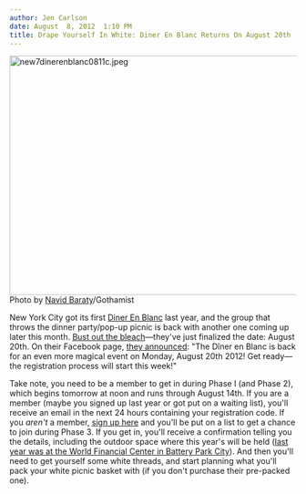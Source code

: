 ```yaml
---
author: Jen Carlson
date: August  8, 2012  1:10 PM
title: Drape Yourself In White: Diner En Blanc Returns On August 20th
---
```


<p><span class="mt-enclosure mt-enclosure-image" style="display: inline;"> <img alt="new7dinerenblanc0811c.jpeg" src="https://web.archive.org/web/20130715201207im_/http://gothamist.com/attachments/arts_jen/new7dinerenblanc0811c.jpeg" width="640" height="420" class="image-none"> </span><br>
<span class="photo_caption">Photo by <a href="https://web.archive.org/web/20130715201207/http://www.navidbaraty.com/">Navid Baraty</a>/Gothamist</span></p>

<p>New York City got its first <a href="https://web.archive.org/web/20130715201207/http://gothamist.com/tags/dinnerenblanc">Diner En Blanc</a> last year, and the group that throws the dinner party/pop-up picnic is back with another one coming up later this month. <a href="https://web.archive.org/web/20130715201207/http://gothamist.com/2012/05/07/white_dinner_waiting_list_opens_ble.php">Bust out the bleach</a>&#x2014;they&apos;ve just finalized the date: August 20th. On their Facebook page, <a href="https://web.archive.org/web/20130715201207/https://www.facebook.com/DinerEnBlanc.newyork/posts/473102486047585">they announced</a>: &quot;The D&#xEE;ner en Blanc is back for an even more magical event on Monday, August 20th 2012! Get ready&#x2014;the registration process will start this week!&quot;</p>

<p>Take note, you need to be a member to get in during Phase I (and Phase 2), which begins tomorrow at noon and runs through August 14th. If you are a member (maybe you signed up last year or got put on a waiting list), you&apos;ll receive an email in the next 24 hours containing your registration code. If you <em>aren&apos;t</em> a member, <a href="https://web.archive.org/web/20130715201207/http://newyork.dinerenblanc.info/waiting.php">sign up here</a> and you&apos;ll be put on a list to get a chance to join during Phase 3. If you get in, you&apos;ll receive a confirmation telling you the details, including the outdoor space where this year&apos;s will be held (<a href="https://web.archive.org/web/20130715201207/http://gothamist.com/2011/08/26/photos_diner_en_blanc.php#photo-1">last year was at the World Financial Center in Battery Park City</a>). And then you&apos;ll need to get yourself some white threads, and start planning what you&apos;ll pack your white picnic basket with (if you don&apos;t purchase their pre-packed one).</p>